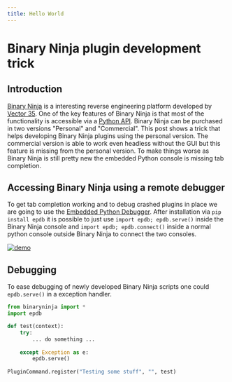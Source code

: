 ```yaml
---
title: Hello World
---
```


# Binary Ninja plugin development trick

## Introduction

[Binary Ninja](https://binary.ninja) is a interesting reverse engineering platform developed by [Vector 35](https://vector35.com/). One of the key features of Binary Ninja is that most of the functionality is accessible via a [Python API](https://api.binary.ninja/). Binary Ninja can be purchased in two versions "Personal" and "Commercial". This post shows a trick that helps developing Binary Ninja plugins using the personal version. The commercial version is able to work even headless without the GUI but this feature is missing from the personal version. To make things worse as Binary Ninja is still pretty new the embedded Python console is missing tab completion.

## Accessing Binary Ninja using a remote debugger

To get tab completion working and to debug crashed plugins in place we are going to use the [Embedded Python Debugger](https://github.com/sassoftware/epdb). After installation via `pip install epdb` it is possible to just use `import epdb; epdb.serve()` inside the Binary Ninja console and `import epdb; epdb.connect()` inside a normal python console outside Binary Ninja to connect the two consoles. 

[![demo](https://asciinema.org/a/RpQNyLiuV0ODeEhGDPzFsWRBU.png)](https://asciinema.org/a/RpQNyLiuV0ODeEhGDPzFsWRBU)

## Debugging

To ease debugging of newly developed Binary Ninja scripts one could `epdb.serve()` in a exception handler.

```python
from binaryninja import *
import epdb

def test(context):
    try:
    	... do something ...
        
    except Exception as e:
        epdb.serve()
        
PluginCommand.register("Testing some stuff", "", test)

```
